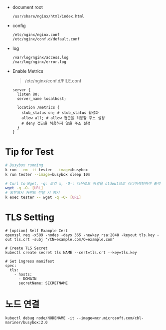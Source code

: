 - document root
  ```
  /usr/share/nginx/html/index.html
  ```
- config
  ```
  /etc/nginx/nginx.conf
  /etc/nginx/conf.d/default.conf
  ```
- log
  ```
  /var/log/nginx/access.log
  /var/log/nginx/error.log
  ```
- Enable Metrics
  > /etc/nginx/conf.d/FILE.conf
    ```
    server {
      listen 80;
      server_name localhost;

      location /metrics {
        stub_status on; # stub_status 활성화
        allow all; # allow 접근을 허용할 주소 설정
        # deny 접근을 허용하지 않을 주소 설정
      }
    }
    ```
# Tip for Test
```bash
# Busybox running
k run --rm -it tester --image=busybox
k run tester --image=busybox sleep 10m

# Curl to Wget, -q: 로깅 x, -O-: 다운로드 파일을 stdout으로 리다이렉팅하여 출력
wget -q -O- [URL]
# 외부에서 커맨드 전달 시 예시
k exec tester -- wget -q -O- [URL] 
```

# TLS Setting
```
# [option] Self Example Cert
openssl req -x509 -nodes -days 365 -newkey rsa:2048 -keyout tls.key -out tls.crt -subj "/CN=example.com/O=example.com"

# Create TLS Secret
kubectl create secret tls NAME --cert=tls.crt --key=tls.key

# Set ingress manifest
spec:
  tls:
    - hosts:
      - DOMAIN
      secretName: SECRETNAME
```

# 노드 연결
```
kubectl debug node/NODENAME -it --image=mcr.microsoft.com/cbl-mariner/busybox:2.0
```